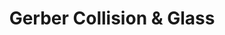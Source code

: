 ---
title: "Gerber Collision & Glass"
url: /scottsdale/gerber-collision-und-glass-east-raintree-drive/
shop: Autowerkstatt
---